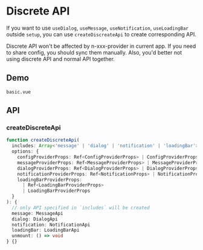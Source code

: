 # Discrete API

If you want to use `useDialog`, `useMessage`, `useNotification`, `useLoadingBar` outside `setup`, you can use `createDiscreateApi` to create corresponding API.

<n-alert title="Caveat" type="warning">
Discrete API won't be affected by <n-text code>n-xxx-provider</n-text> in current app. If you need to share config, you should sync them manually. Also, you'd better not using discrete API and normal API together.
</n-alert>

## Demo

```demo
basic.vue
```

## API

### createDiscreteApi

```ts
function createDiscreteApi(
  includes: Array<'message' | 'dialog' | 'notification' | 'loadingBar'>,
  options: {
    configProviderProps: Ref<ConfigProviderProps> | ConfigProviderProps
    messageProviderProps: Ref<MessageProviderProps> | MessageProviderProps
    dialogProviderProps: Ref<DialogProviderProps> | DialogProviderProps
    notificationProviderProps: Ref<NotificationProps> | NotificationProps
    loadingBarProviderProps:
      | Ref<LoadingBarProviderProps>
      | LoadingBarProviderProps
  }
): {
  // only API specified in `includes` will be created
  message: MessageApi
  dialog: DialogApi
  notification: NotificationApi
  loadingBar: LoadingBarApi
  unmount: () => void
} {}
```

